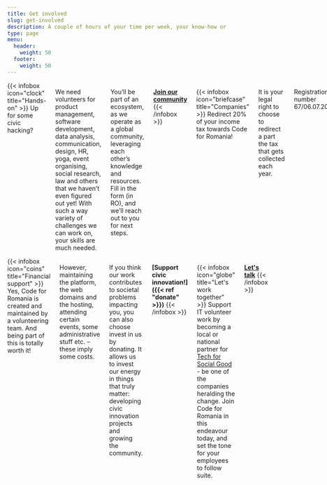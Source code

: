 ```yaml
---
title: Get involved
slug: get-involved
description: A couple of hours of your time per week, your know-how or a small donation – anything can help us in our joint mission of creating practical solutions for societal problems. You’ll get back the excitement of doing meaningful work with like-minded people.
type: page
menu: 
  header:
    weight: 50
  footer:
    weight: 50
---
```


<div class="columns">
{{< infobox icon="clock" title="Hands-on" >}}
  Up for some civic hacking?

  We need volunteers for product management, software development, data analysis, communication, design, HR, yoga, event organising, social research, law and others that we haven’t even figured out yet! With such a way variety of challenges we can work on, your skills are much needed. 

  You’ll be part of an ecosystem, as we operate as a global community, leveraging each other’s knowledge and resources. Fill in the form (in RO), and we’ll reach out to you for next steps. 

  **[Join our community](https://docs.google.com/forms/d/e/1FAIpQLScIswVt_b-xTjYtr1WX4GhE5HTa_v5znJJAlOi3Y8JmJ7NqJA/viewform)**
{{< /infobox >}}

{{< infobox icon="briefcase" title="Companies" >}}
  Redirect 20% of your income tax towards Code for Romania!

  It is your legal right to choose to redirect a part the tax that gets collected each year. 

  Registration number 67/06.07.2016.  

  **[Get in touch](mailto:parteneriate@code4.ro)**
{{< /infobox >}}
</div>

<div class="columns">
{{< infobox icon="coins" title="Financial support" >}}
  Yes, Code for Romania is created and maintained by a volunteering team. And being part of this is totally worth it!

  However, maintaining the platform, the web domains and the hosting, attending certain events, some administrative stuff etc. – these imply some costs.

  If you think our work contributes to societal problems impacting you, you can also choose invest in us by donating. It allows us to invest our energy in things that truly matter: developing civic innovation projects and growing the community.

  **[Support civic innovation!]({{< ref "donate" >}})**
{{< /infobox >}}

{{< infobox icon="globe" title="Let's work together" >}}
  Support IT volunteer work by becoming a local or national partner for [Tech for Social Good](https://tfsg.code4.ro/en/) - be one of the companies heralding the change. Join Code for Romania in this endeavour today, and set the tone for your employees to follow suite. 

  **[Let's talk](mailto:contact@code4.ro)**
{{< /infobox >}}

</div>
